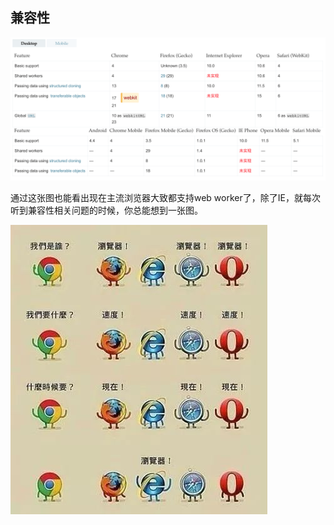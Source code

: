 ## 兼容性

![兼容性](../media/introduction.png)

通过这张图也能看出现在主流浏览器大致都支持web worker了，除了IE，就每次听到兼容性相关问题的时候，你总能想到一张图。


![IE6](../media/ie6.jpg)

